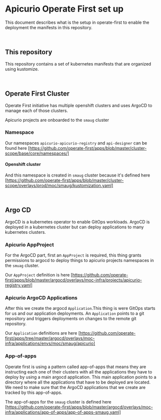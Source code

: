 # Apicurio Operate First set up

This document describes what is the setup in operate-first to enable the deployment the manifests in this repository.

<br>

## This repository
This repository contains a set of kubernetes manifests that are organized using kustomize.

<br>

## Operate First Cluster
Operate First initiative has multiple openshift clusters and uses ArgoCD to manage each of those clusters.

Apicurio projects are onboarded to the `smaug` cluster


### Namespace
Our namespaces `apicurio-apicurio-registry` and `api-designer` can be found here [https://github.com/operate-first/apps/blob/master/cluster-scope/base/core/namespaces/]

#### Openshift cluster
And this namespace is created in `smaug` cluster because it's defined here [https://github.com/operate-first/apps/blob/master/cluster-scope/overlays/prod/moc/smaug/kustomization.yaml]

<br>

## Argo CD
ArgoCD is a kubernetes operator to enable GitOps workloads. ArgoCD is deployed in a kubernetes cluster but can deploy applications to many kubernetes clusters.

### Apicurio AppProject
For the ArgoCD part, first an `AppProject` is required, this thing grants permissions to argocd to deploy things to apicurio projects namespaces in the `smuag` cluster.

Our `AppProject` definition is here [https://github.com/operate-first/apps/blob/master/argocd/overlays/moc-infra/projects/apicurio-registry.yaml]

### Apicurio ArgoCD Applications
After this we create the argocd `Application`.This thing is were GitOps starts for us and our application deployments. An `Application` points to a git repository and triggers deployments on changes to the remote git repository.

Our `Application` definitions are here [https://github.com/operate-first/apps/tree/master/argocd/overlays/moc-infra/applications/envs/moc/smaug/apicurio]

### App-of-apps
Operate first is using a pattern called app-of-apps that means they are instructing each one of their clusters with all the applications they have to deploy by using a main argocd application. This main application points to a directory where all the applications that have to be deployed are located. We need to make sure that the ArgoCD applications that we create are tracked by this app-of-apps.

The app-of-apps for the `smaug` cluster is defined here [https://github.com/operate-first/apps/blob/master/argocd/overlays/moc-infra/applications/app-of-apps/app-of-apps-smaug.yaml]



